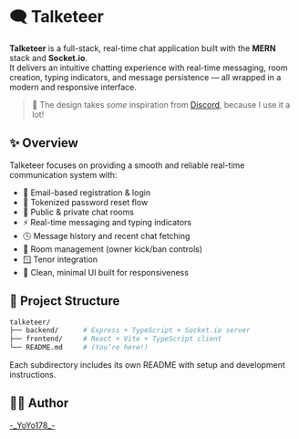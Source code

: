 # 🗨️ Talketeer

**Talketeer** is a full-stack, real-time chat application built with the **MERN** stack and **Socket.io**.  
It delivers an intuitive chatting experience with real-time messaging, room creation, typing indicators, and message persistence — all wrapped in a modern and responsive interface.

> 💬 The design takes _some_ inspiration from [Discord](https://github.com/discord), because I use it a lot!

## ✨ Overview

Talketeer focuses on providing a smooth and reliable real-time communication system with:
- 🔐 Email-based registration & login
- 🔄 Tokenized password reset flow
- 💬 Public & private chat rooms
- ⚡ Real-time messaging and typing indicators
- 🕓 Message history and recent chat fetching
- 👥 Room management (owner kick/ban controls)
- 🪟 Tenor integration
- 🎨 Clean, minimal UI built for responsiveness

## 📂 Project Structure

```bash
talketeer/
├── backend/      # Express + TypeScript + Socket.io server
├── frontend/     # React + Vite + TypeScript client
└── README.md     # (You’re here!)
```
Each subdirectory includes its own README with setup and development instructions.

## 🧑‍💻 Author
[-\_YoYo178\_-](https://github.com/YoYo178)